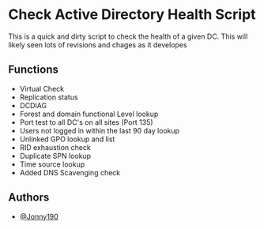 
# Check Active Directory Health Script 

This is a quick and dirty script to check the health of a given DC. This will likely seen lots of revisions and chages as it developes


## Functions
- Virtual Check
- Replication status
- DCDIAG
- Forest and domain functional Level lookup
- Port test to all DC's on all sites (Port 135)
- Users not logged in within the last 90 day lookup
- Unlinked GPO lookup and list
- RID exhaustion check
- Duplicate SPN lookup
- Time source lookup
- Added DNS Scavenging check

## Authors

- [@Jonny190](https://www.github.com/jonny190)

